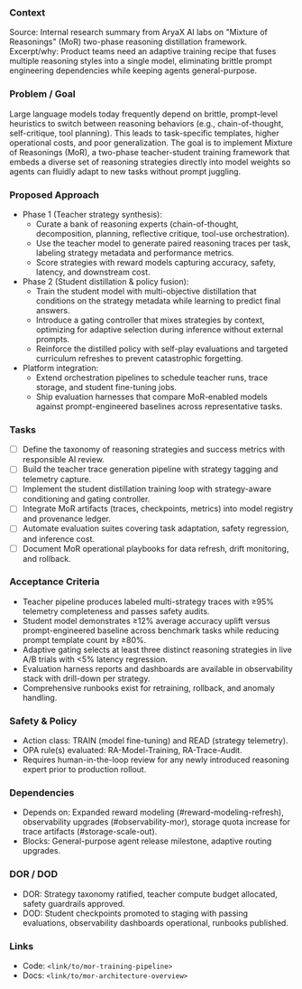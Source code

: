 ### Context

Source: Internal research summary from AryaX AI labs on "Mixture of Reasonings" (MoR) two-phase reasoning distillation framework.
Excerpt/why: Product teams need an adaptive training recipe that fuses multiple reasoning styles into a single model, eliminating brittle prompt engineering dependencies while keeping agents general-purpose.

### Problem / Goal

Large language models today frequently depend on brittle, prompt-level heuristics to switch between reasoning behaviors (e.g., chain-of-thought, self-critique, tool planning). This leads to task-specific templates, higher operational costs, and poor generalization. The goal is to implement Mixture of Reasonings (MoR), a two-phase teacher-student training framework that embeds a diverse set of reasoning strategies directly into model weights so agents can fluidly adapt to new tasks without prompt juggling.

### Proposed Approach

- Phase 1 (Teacher strategy synthesis):
  - Curate a bank of reasoning experts (chain-of-thought, decomposition, planning, reflective critique, tool-use orchestration).
  - Use the teacher model to generate paired reasoning traces per task, labeling strategy metadata and performance metrics.
  - Score strategies with reward models capturing accuracy, safety, latency, and downstream cost.
- Phase 2 (Student distillation & policy fusion):
  - Train the student model with multi-objective distillation that conditions on the strategy metadata while learning to predict final answers.
  - Introduce a gating controller that mixes strategies by context, optimizing for adaptive selection during inference without external prompts.
  - Reinforce the distilled policy with self-play evaluations and targeted curriculum refreshes to prevent catastrophic forgetting.
- Platform integration:
  - Extend orchestration pipelines to schedule teacher runs, trace storage, and student fine-tuning jobs.
  - Ship evaluation harnesses that compare MoR-enabled models against prompt-engineered baselines across representative tasks.

### Tasks

- [ ] Define the taxonomy of reasoning strategies and success metrics with responsible AI review.
- [ ] Build the teacher trace generation pipeline with strategy tagging and telemetry capture.
- [ ] Implement the student distillation training loop with strategy-aware conditioning and gating controller.
- [ ] Integrate MoR artifacts (traces, checkpoints, metrics) into model registry and provenance ledger.
- [ ] Automate evaluation suites covering task adaptation, safety regression, and inference cost.
- [ ] Document MoR operational playbooks for data refresh, drift monitoring, and rollback.

### Acceptance Criteria

- Teacher pipeline produces labeled multi-strategy traces with ≥95% telemetry completeness and passes safety audits.
- Student model demonstrates ≥12% average accuracy uplift versus prompt-engineered baseline across benchmark tasks while reducing prompt template count by ≥80%.
- Adaptive gating selects at least three distinct reasoning strategies in live A/B trials with <5% latency regression.
- Evaluation harness reports and dashboards are available in observability stack with drill-down per strategy.
- Comprehensive runbooks exist for retraining, rollback, and anomaly handling.

### Safety & Policy

- Action class: TRAIN (model fine-tuning) and READ (strategy telemetry).
- OPA rule(s) evaluated: RA-Model-Training, RA-Trace-Audit.
- Requires human-in-the-loop review for any newly introduced reasoning expert prior to production rollout.

### Dependencies

- Depends on: Expanded reward modeling (#reward-modeling-refresh), observability upgrades (#observability-mor), storage quota increase for trace artifacts (#storage-scale-out).
- Blocks: General-purpose agent release milestone, adaptive routing upgrades.

### DOR / DOD

- DOR: Strategy taxonomy ratified, teacher compute budget allocated, safety guardrails approved.
- DOD: Student checkpoints promoted to staging with passing evaluations, observability dashboards operational, runbooks published.

### Links

- Code: `<link/to/mor-training-pipeline>`
- Docs: `<link/to/mor-architecture-overview>`
